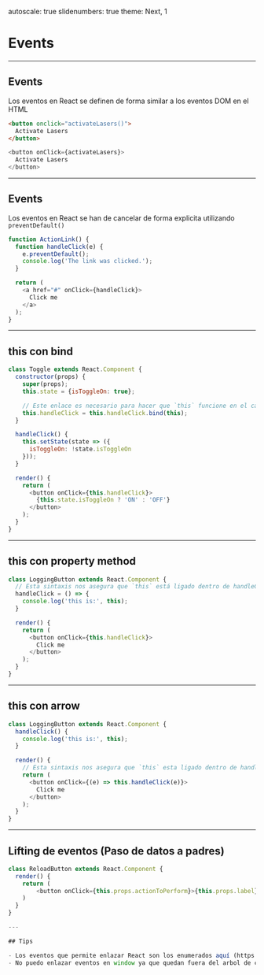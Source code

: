 autoscale: true
slidenumbers: true
theme: Next, 1

# Events

---

## Events

Los eventos en React se definen de forma similar a los eventos DOM en el HTML

```html
<button onclick="activateLasers()">
  Activate Lasers
</button>
```

```javascript
<button onClick={activateLasers}>
  Activate Lasers
</button>
```

---

## Events

Los eventos en React se han de cancelar de forma explicita utilizando `preventDefault()`

```javascript
function ActionLink() {
  function handleClick(e) {
    e.preventDefault();
    console.log('The link was clicked.');
  }

  return (
    <a href="#" onClick={handleClick}>
      Click me
    </a>
  );
}
```

---

## this con bind

```javascript
class Toggle extends React.Component {
  constructor(props) {
    super(props);
    this.state = {isToggleOn: true};

    // Este enlace es necesario para hacer que `this` funcione en el callback
    this.handleClick = this.handleClick.bind(this);
  }

  handleClick() {
    this.setState(state => ({
      isToggleOn: !state.isToggleOn
    }));
  }

  render() {
    return (
      <button onClick={this.handleClick}>
        {this.state.isToggleOn ? 'ON' : 'OFF'}
      </button>
    );
  }
}
```

---

## this con property method

```javascript
class LoggingButton extends React.Component {
  // Esta sintaxis nos asegura que `this` está ligado dentro de handleClick
  handleClick = () => {
    console.log('this is:', this);
  }

  render() {
    return (
      <button onClick={this.handleClick}>
        Click me
      </button>
    );
  }
}
```

---

## this con arrow

```javascript
class LoggingButton extends React.Component {
  handleClick() {
    console.log('this is:', this);
  }

  render() {
    // Esta sintaxis nos asegura que `this` esta ligado dentro de handleClick
    return (
      <button onClick={(e) => this.handleClick(e)}>
        Click me
      </button>
    );
  }
}
```

---

## Lifting de eventos (Paso de datos a padres)

```javascript
class ReloadButton extends React.Component {
  render() {
    return (
        <button onClick={this.props.actionToPerform}>{this.props.label}</button>
    )
  }
}

---

## Tips

- Los eventos que permite enlazar React son los enumerados aquí (https://es.reactjs.org/docs/events.html)
- No puedo enlazar eventos en window ya que quedan fuera del arbol de componentes React